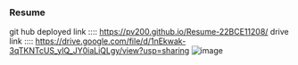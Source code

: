 ### Resume
git hub deployed link :::: https://pv200.github.io/Resume-22BCE11208/
drive link :::: https://drive.google.com/file/d/1nEkwak-3qTKNTcUS_ylQ_JY0iaLiQLgy/view?usp=sharing
![image](https://github.com/user-attachments/assets/f4929628-3b9d-4160-84cd-9c723b2c9cdd)
